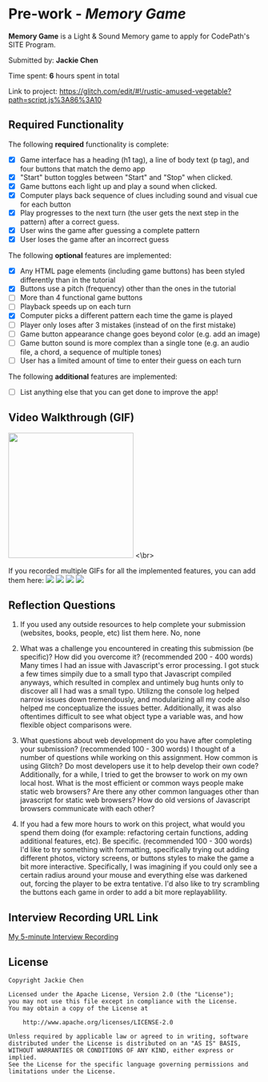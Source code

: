 # Pre-work - *Memory Game*

**Memory Game** is a Light & Sound Memory game to apply for CodePath's SITE Program. 

Submitted by: **Jackie Chen**

Time spent: **6** hours spent in total

Link to project: https://glitch.com/edit/#!/rustic-amused-vegetable?path=script.js%3A86%3A10

## Required Functionality

The following **required** functionality is complete:

* [X] Game interface has a heading (h1 tag), a line of body text (p tag), and four buttons that match the demo app
* [X] "Start" button toggles between "Start" and "Stop" when clicked. 
* [X] Game buttons each light up and play a sound when clicked. 
* [X] Computer plays back sequence of clues including sound and visual cue for each button
* [X] Play progresses to the next turn (the user gets the next step in the pattern) after a correct guess. 
* [X] User wins the game after guessing a complete pattern
* [X] User loses the game after an incorrect guess

The following **optional** features are implemented:

* [X] Any HTML page elements (including game buttons) has been styled differently than in the tutorial
* [X] Buttons use a pitch (frequency) other than the ones in the tutorial
* [ ] More than 4 functional game buttons
* [ ] Playback speeds up on each turn
* [X] Computer picks a different pattern each time the game is played
* [ ] Player only loses after 3 mistakes (instead of on the first mistake)
* [ ] Game button appearance change goes beyond color (e.g. add an image)
* [ ] Game button sound is more complex than a single tone (e.g. an audio file, a chord, a sequence of multiple tones)
* [ ] User has a limited amount of time to enter their guess on each turn

The following **additional** features are implemented:

- [ ] List anything else that you can get done to improve the app!

## Video Walkthrough (GIF)

<img src="http://g.recordit.co/gExTmbnCIS.gif" width = 250> <\br>

If you recorded multiple GIFs for all the implemented features, you can add them here:
![](gif1-link-here)
![](gif2-link-here)
![](gif3-link-here)
![](gif4-link-here)

## Reflection Questions
1. If you used any outside resources to help complete your submission (websites, books, people, etc) list them here. 
No, none

2. What was a challenge you encountered in creating this submission (be specific)? How did you overcome it? (recommended 200 - 400 words) 
Many times I had an issue with Javascript's error processing. I got stuck a few times simpily due to a small typo that Javascript compiled anyways, which resulted in complex and untimely bug hunts only to discover all I had was a small typo. Utilizng the console log helped narrow issues down tremendously, and modularizing all my code also helped me conceptualize the issues better. Additionally, it was also oftentimes difficult to see what object type a variable was, and how flexible object comparisons were.

3. What questions about web development do you have after completing your submission? (recommended 100 - 300 words) 
I thought of a number of questions while working on this assignment. How common is using Glitch? Do most developers use it to help develop their own code? Additionally, for a while, I tried to get the browser to work on my own local host. What is the most efficient or common ways people make static web browsers? Are there any other common languages other than javascript for static web browsers? How do old versions of Javascript browsers communicate with each other? 

4. If you had a few more hours to work on this project, what would you spend them doing (for example: refactoring certain functions, adding additional features, etc). Be specific. (recommended 100 - 300 words) 
I'd like to try something with formatting, specifically trying out adding different photos, victory screens, or buttons styles to make the game a bit more interactive. Specifically, I was imagining if you could only see a certain radius around your mouse and everything else was darkened out, forcing the player to be extra tentative. I'd also like to try scrambling the buttons each game in order to add a bit more replayablility.



## Interview Recording URL Link

[My 5-minute Interview Recording](your-link-here)


## License

    Copyright Jackie Chen

    Licensed under the Apache License, Version 2.0 (the "License");
    you may not use this file except in compliance with the License.
    You may obtain a copy of the License at

        http://www.apache.org/licenses/LICENSE-2.0

    Unless required by applicable law or agreed to in writing, software
    distributed under the License is distributed on an "AS IS" BASIS,
    WITHOUT WARRANTIES OR CONDITIONS OF ANY KIND, either express or implied.
    See the License for the specific language governing permissions and
    limitations under the License.
